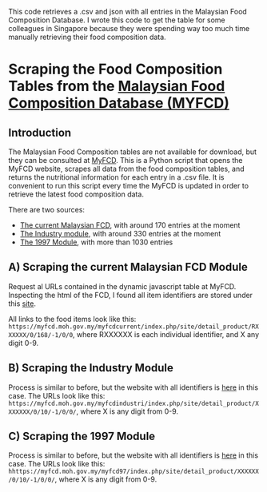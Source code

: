 This code retrieves a .csv and json with all entries in the Malaysian Food Composition Database. I wrote this code to get the table for some colleagues in Singapore because they were spending way too much time manually retrieving their food composition data.

# Scraping the Food Composition Tables from the [Malaysian Food Composition Database (MYFCD)](https://myfcd.moh.gov.my/myfcdcurrent/)

## Introduction
The Malaysian Food Composition tables are not available for download, but they can be consulted at [MyFCD](https://myfcd.moh.gov.my/myfcdcurrent/). This is a Python script that opens the MyFCD website, scrapes all data from the food composition tables, and returns the nutritional information for each entry in a .csv file.
It is convenient to run this script every time the MyFCD is updated in order to retrieve the latest food composition data.

There are two sources: 
* [The current Malaysian FCD](https://myfcd.moh.gov.my/myfcdcurrent), with around 170 entries at the moment
* [The Industry module](https://myfcd.moh.gov.my/myfcdindustri), with around 330 entries at the moment
* [The 1997 Module](https://myfcd.moh.gov.my/myfcd97), with more than 1030 entries 

## A) Scraping the current Malaysian FCD Module
Request al URLs contained in the dynamic javascript table at MyFCD.
Inspecting the html of the FCD, I found all item identifiers are stored under this [site](https://myfcd.moh.gov.my/myfcdcurrent/index.php/ajax/datatable_data).

All links to the food items look like this:
`https://myfcd.moh.gov.my/myfcdcurrent/index.php/site/detail_product/RXXXXXX/0/168/-1/0/0`,
where RXXXXXX is each individual identifier, and X any digit 0-9.

## B) Scraping the Industry Module
Process is similar to before, but the website with all identifiers is [here](https://myfcd.moh.gov.my/myfcdindustri//static/DataTables-1.10.12/examples/server_side/scripts/server_processing.php) in this case. The URLs look like this:
`https://myfcd.moh.gov.my/myfcdindustri/index.php/site/detail_product/XXXXXXX/0/10/-1/0/0/`, where X is any digit from 0-9.

## C) Scraping the 1997 Module
Process is similar to before, but the website with all identifiers is [here](https://myfcd.moh.gov.my/myfcd97/index.php/ajax/datatable_data) in this case. The URLs look like this:
`hhttps://myfcd.moh.gov.my/myfcd97/index.php/site/detail_product/XXXXXX/0/10/-1/0/0/`, where X is any digit from 0-9.
